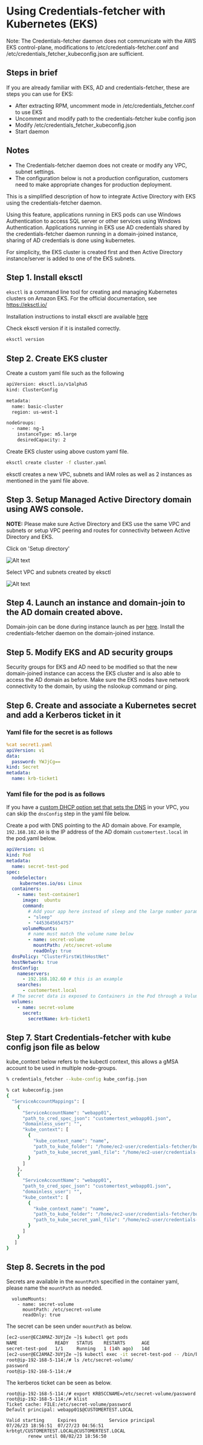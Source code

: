 # Using Credentials-fetcher with Kubernetes (EKS)

Note: The Credentials-fetcher daemon does not communicate with the AWS EKS control-plane, modifications to /etc/credentials-fetcher.conf and /etc/credentials_fetcher_kubeconfig.json are sufficient.

## Steps in brief
If you are already familiar with EKS, AD and credentials-fetcher, these are steps you can use for EKS:
* After extracting RPM, uncomment mode in /etc/credentials_fetcher.conf to use EKS
* Uncomment and modify path to the credentials-fetcher kube config json
* Modify /etc/credentials_fetcher_kubeconfig.json
* Start daemon


## Notes

* The Credentials-fetcher daemon does not create or modify any VPC, subnet settings.
* The configuration below is not a production configuration, customers need to make appropriate changes for production deployment.

This is a simplified description of how to integrate Active Directory with EKS using the credentials-fetcher daemon. 

Using this feature, applications running in EKS pods can use Windows Authentication to access SQL server or other services using Windows Authentication.
Applications running in EKS use AD credentials shared by the credentials-fetcher daemon running in a domain-joined instance, sharing of AD credentials is done using kubernetes.

For simplicity, the EKS cluster is created first and then Active Directory instance/server is added to one of the EKS subnets.

## Step 1. Install eksctl

`eksctl` is a command line tool for creating and managing Kubernetes clusters on Amazon EKS. For the official documentation, see https://eksctl.io/

Installation instructions to install eksctl are available [here](https://github.com/eksctl-io/eksctl/blob/main/README.md#installation)

Check eksctl version if it is installed correctly.
```bash
eksctl version
```

## Step 2. Create EKS cluster

Create a custom yaml file such as the following

````bash
apiVersion: eksctl.io/v1alpha5
kind: ClusterConfig

metadata:
  name: basic-cluster
  region: us-west-1

nodeGroups:
  - name: ng-1
    instanceType: m5.large
    desiredCapacity: 2
````

Create EKS cluster using above custom yaml file.

```bash
eksctl create cluster -f cluster.yaml
```
eksctl creates a new VPC, subnets and IAM roles as well as 2 instances as mentioned in the yaml file above.

## Step 3. Setup Managed Active Directory domain using AWS console.

**NOTE:**
Please make sure Active Directory and EKS use the same VPC and subnets or setup VPC peering and routes for connectivity between Active Directory and EKS.

Click on 'Setup directory'

![Alt text](image-directory-service.png)

Select VPC and subnets created by eksctl

![Alt text](image-directory-service-choose-vpc-and-subnets.png)

## Step 4. Launch an instance and domain-join to the AD domain created above.
Domain-join can be done during instance launch as per [here](https://docs.aws.amazon.com/directoryservice/latest/admin-guide/seamlessly_join_linux_instance.html).
Install the credentials-fetcher daemon on the domain-joined instance.


## Step 5. Modify EKS and AD security groups
Security groups for EKS and AD need to be modified so that the new domain-joined instance can access the EKS cluster and is also able to access the AD domain as before.
Make sure the EKS nodes have network connectivity to the domain, by using the nslookup command or ping.

## Step 6. Create and associate a Kubernetes secret and add a Kerberos ticket in it
### Yaml file for the secret is as follows


```yaml
%cat secret1.yaml
apiVersion: v1
data:
  password: YWJjCg==
kind: Secret
metadata:
  name: krb-ticket1
  ```

### Yaml file for the pod is as follows

If you have a [custom DHCP option set that sets the DNS](https://docs.aws.amazon.com/vpc/latest/userguide/DHCPOptionSetConcepts.html#CustomDHCPOptionSet) in your VPC, you can skip the `dnsConfig` step in the yaml file below.

Create a pod with DNS pointing to the AD domain above.
For example, `192.168.102.60` is the IP address of the AD domain `customertest.local` in the pod.yaml below.

```yaml
apiVersion: v1
kind: Pod
metadata:
  name: secret-test-pod
spec:
  nodeSelector:
     kubernetes.io/os: Linux
  containers:
    - name: test-container1
      image:  ubuntu
      command:
        # Add your app here instead of sleep and the large number parameter
        - "sleep"
        - "4453645654757"
      volumeMounts:
        # name must match the volume name below
        - name: secret-volume
          mountPath: /etc/secret-volume
          readOnly: true
  dnsPolicy: "ClusterFirstWithHostNet"
  hostNetwork: true
  dnsConfig:
    nameservers:
      - 192.168.102.60 # this is an example
    searches:
      - customertest.local
  # The secret data is exposed to Containers in the Pod through a Volume.
  volumes:
    - name: secret-volume
      secret:
        secretName: krb-ticket1
```

## Step 7. Start Credentials-fetcher with kube config json file as below
kube_context below refers to the kubectl context, this allows a gMSA account to be used in multiple node-groups.

```bash
% credentials_fetcher --kube-config kube_config.json

% cat kubeconfig.json
{
  "ServiceAccountMappings": [
    {
      "ServiceAccountName": "webapp01",
      "path_to_cred_spec_json": "customertest_webapp01.json",
      "domainless_user": "",
      "kube_context": [
        {
          "kube_context_name": "name",
          "path_to_kube_folder": "/home/ec2-user/credentials-fetcher/build",
          "path_to_kube_secret_yaml_file": "/home/ec2-user/credentials-fetcher/build/secret1.yaml"
        }
      ]
    },
    {
      "ServiceAccountName": "webapp01",
      "path_to_cred_spec_json": "customertest_webapp01.json",
      "domainless_user": "",
      "kube_context": [
        {
          "kube_context_name": "name",
          "path_to_kube_folder": "/home/ec2-user/credentials-fetcher/build",
          "path_to_kube_secret_yaml_file": "/home/ec2-user/credentials-fetcher/build/secret1.yaml"
        }
      ]
    }
   ]
}

```


## Step 8. Secrets in the pod
Secrets are available in the `mountPath` specified in the container yaml, please name the `mountPath` as needed.

      volumeMounts:
        - name: secret-volume
          mountPath: /etc/secret-volume
          readOnly: true

The secret can be seen under `mountPath` as below.

```bash
[ec2-user@EC2AMAZ-3UYjZe ~]$ kubectl get pods
NAME              READY   STATUS    RESTARTS      AGE
secret-test-pod   1/1     Running   1 (14h ago)   14d
[ec2-user@EC2AMAZ-3UYjZe ~]$ kubectl exec -it secret-test-pod -- /bin/bash
root@ip-192-168-5-114:/# ls /etc/secret-volume/
password
root@ip-192-168-5-114:/#
```

The kerberos ticket can be seen as below.
```
root@ip-192-168-5-114:/# export KRB5CCNAME=/etc/secret-volume/password
root@ip-192-168-5-114:/# klist
Ticket cache: FILE:/etc/secret-volume/password
Default principal: webapp01$@CUSTOMERTEST.LOCAL

Valid starting     Expires            Service principal
07/26/23 18:56:51  07/27/23 04:56:51  krbtgt/CUSTOMERTEST.LOCAL@CUSTOMERTEST.LOCAL
        renew until 08/02/23 18:56:50
```
##


